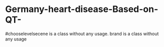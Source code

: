 # Germany-heart-disease-Based-on-QT-
#chooselevelsecene is a class without any usage. brand is a class without any usage
